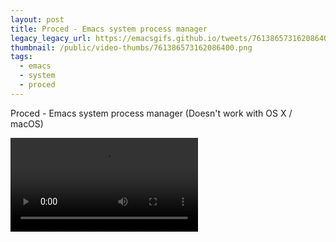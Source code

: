 ```yaml
---
layout: post
title: Proced - Emacs system process manager
legacy_legacy_url: https://emacsgifs.github.io/tweets/761386573162086400.html
thumbnail: /public/video-thumbs/761386573162086400.png
tags:
  - emacs
  - system
  - proced
---
```


Proced - Emacs system process manager (Doesn't work with OS X / macOS)

<video controls autoplay loop>
  <source src="/public/videos/761386573162086400.mp4" type="video/mp4">
    Sorry your browser does not support the video tag, maybe time to upgrade?
</video>
